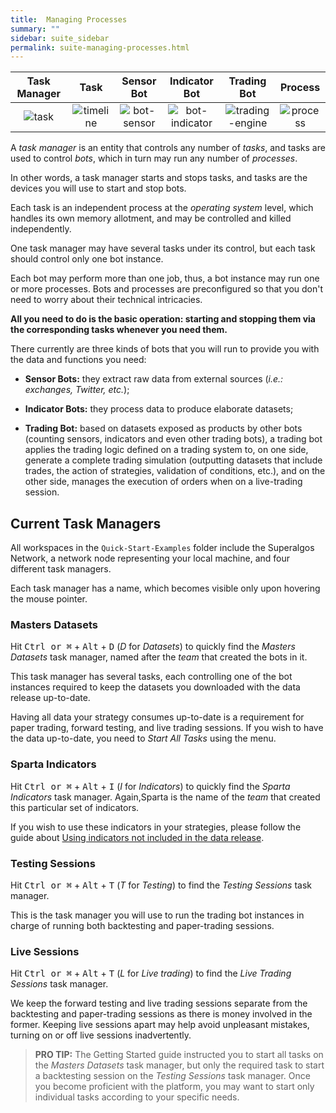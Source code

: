 ```yaml
---
title:  Managing Processes
summary: ""
sidebar: suite_sidebar
permalink: suite-managing-processes.html
---
```


| Task Manager | Task | Sensor Bot | Indicator Bot | Trading Bot | Process |
| :---: | :---: | :---: | :---: | :---: | :---: |
| ![task](https://user-images.githubusercontent.com/13994516/66308205-ca9eef80-e906-11e9-8864-f7dba886bc7d.png) | ![timeline](https://user-images.githubusercontent.com/13994516/67079956-73b1d980-f194-11e9-89e0-9c8d1ea2ad1d.png) | ![bot-sensor](https://user-images.githubusercontent.com/13994516/67079734-000fcc80-f194-11e9-911d-2b537e4cb8f2.png) | ![bot-indicator](https://user-images.githubusercontent.com/13994516/67079733-000fcc80-f194-11e9-98d7-3426dd956d65.png) | ![trading-engine](https://user-images.githubusercontent.com/13994516/67079740-00a86300-f194-11e9-8609-793f66dd7378.png) | ![process](https://user-images.githubusercontent.com/13994516/67079738-00a86300-f194-11e9-9f59-a4cc4ce6d56c.png) |

A *task manager* is an entity that controls any number of *tasks*, and tasks are used to control *bots*, which in turn may run any number of *processes*. 

In other words, a task manager starts and stops tasks, and tasks are the devices you will use to start and stop bots.

Each task is an independent process at the *operating system* level, which handles its own memory allotment, and may be controlled and killed independently.

One task manager may have several tasks under its control, but each task should control only one bot instance.

Each bot may perform more than one job, thus, a bot instance may run one or more processes. Bots and processes are preconfigured so that you don't need to worry about their technical intricacies. 

**All you need to do is the basic operation: starting and stopping them via the corresponding tasks whenever you need them.**

There currently are three kinds of bots that you will run to provide you with the data and functions you need:

* **Sensor Bots:** they extract raw data from external sources (*i.e.: exchanges, Twitter, etc.*);

* **Indicator Bots:** they process data to produce elaborate datasets;

* **Trading Bot:** based on datasets exposed as products by other bots (counting sensors, indicators and even other trading bots), a trading bot applies the trading logic defined on a trading system to, on one side, generate a complete trading simulation (outputting datasets that include trades, the action of strategies, validation of conditions, etc.), and on the other side, manages the execution of orders when on a live-trading session.

## Current Task Managers

All workspaces in the ```Quick-Start-Examples``` folder include the Superalgos Network, a network node representing your local machine, and four different task managers. 

Each task manager has a name, which becomes visible only upon hovering the mouse pointer.

### Masters Datasets

Hit <kbd>Ctrl or &#8984;</kbd> + <kbd>Alt</kbd> + <kbd>D</kbd> (*D* for *Datasets*) to quickly find the *Masters Datasets* task manager, named after the *team* that created the bots in it.

This task manager has several tasks, each controlling one of the bot instances required to keep the datasets you downloaded with the data release up-to-date. 

Having all data your strategy consumes up-to-date is a requirement for paper trading, forward testing, and live trading sessions. If you wish to have the data up-to-date, you need to *Start All Tasks* using the menu. 

### Sparta Indicators

Hit <kbd>Ctrl or &#8984;</kbd> + <kbd>Alt</kbd> + <kbd>I</kbd> (*I* for *Indicators*) to quickly find the *Sparta Indicators* task manager. Again,Sparta is the name of the *team* that created this particular set of indicators.

If you wish to use these indicators in your strategies, please follow the guide about [Using indicators not included in the data release](Using-Indicators-Not-Included-in-the-Data-Release).


### Testing Sessions

Hit <kbd>Ctrl or &#8984;</kbd> + <kbd>Alt</kbd> + <kbd>T</kbd> (*T* for *Testing*) to find the *Testing Sessions* task manager.

This is the task manager you will use to run the trading bot instances in charge of running both backtesting and paper-trading sessions.

### Live Sessions

Hit <kbd>Ctrl or &#8984;</kbd> + <kbd>Alt</kbd> + <kbd>T</kbd> (*L* for *Live trading*) to find the *Live Trading Sessions* task manager.

We keep the forward testing and live trading sessions separate from the backtesting and paper-trading sessions as there is money involved in the former. Keeping live sessions apart may help avoid unpleasant mistakes, turning on or off live sessions inadvertently.

> **PRO TIP:** The Getting Started guide instructed you to start all tasks on the *Masters Datasets* task manager, but only the required task to start a backtesting session on the *Testing Sessions* task manager. Once you become proficient with the platform, you may want to start only individual tasks according to your specific needs.